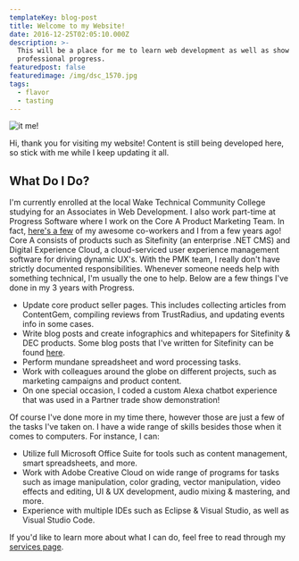 ```yaml
---
templateKey: blog-post
title: Welcome to my Website!
date: 2016-12-25T02:05:10.000Z
description: >-
  This will be a place for me to learn web development as well as show off my
  professional progress.
featuredpost: false
featuredimage: /img/dsc_1570.jpg
tags:
  - flavor
  - tasting
---
```

![it me!](/img/dsc_1570.jpg "Definitely not my LinkedIn profile picture")

Hi, thank you for visiting my website! Content is still being developed here, so stick with me while I keep updating it all.

## What Do I Do?

I'm currently enrolled at the local Wake Technical Community College studying for an Associates in Web Development. I also work part-time at Progress Software where I work on the Core A Product Marketing Team. In fact, [here's a few](https://youtu.be/iKdiLrqNMTM?t=52) of my awesome co-workers and I from a few years ago! Core A consists of products such as Sitefinity (an enterprise .NET CMS) and Digital Experience Cloud, a cloud-serviced user experience management software for driving dynamic UX's. With the PMK team, I really don't have strictly documented responsibilities. Whenever someone needs help with something technical, I'm usually the one to help. Below are a few things I've done in my 3 years with Progress.

* Update core product seller pages. This includes collecting articles from ContentGem, compiling reviews from TrustRadius, and updating events info in some cases.
* Write blog posts and create infographics and whitepapers for Sitefinity & DEC products. Some blog posts that I've written for Sitefinity can be found [here](https://www.linkedin.com/in/colton-sweeney/detail/recent-activity/posts/).
* Perform mundane spreadsheet and word processing tasks.
* Work with colleagues around the globe on different projects, such as marketing campaigns and product content.
* On one special occasion, I coded a custom Alexa chatbot experience that was used in a Partner trade show demonstration! 

Of course I've done more in my time there, however those are just a few of the tasks I've taken on. I have a wide range of skills besides those when it comes to computers. For instance, I can:

* Utilize full Microsoft Office Suite for tools such as content management, smart spreadsheets, and more.
* Work with Adobe Creative Cloud on wide range of programs for tasks such as image manipulation, color grading, vector manipulation, video effects and editing, UI & UX development, audio mixing & mastering, and more.
* Experience with multiple IDEs such as Eclipse & Visual Studio, as well as Visual Studio Code.

If you'd like to learn more about what I can do, feel free to read through my [services page](https://coltonsweeney.netlify.com/products).
